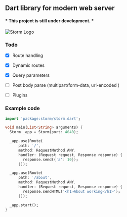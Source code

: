 ## Dart library for modern web server
#### * This project is still under development. *


![Storm Logo](https://i.ibb.co/YfGNLBv/storm.png)

### Todo

- [x] Route handling
- [x] Dynamic routes
- [x] Query parameters
- [ ] Post body parse (multipart/form-data, url-encoded )
- [ ] Plugins


### Example code
```dart
import 'package:storm/storm.dart';

void main(List<String> arguments) {
  Storm _app = Storm(port: 4040);

  _app.use(Route(
      path: '/',
      method: RequestMethod.ANY,
      handler: (Request request, Response response) {
        response.send({'a': 10});
      }));

  _app.use(Route(
      path: '/about',
      method: RequestMethod.ANY,
      handler: (Request request, Response response) {
        response.sendHTML('<h1>About working</h1>');
      }));

  _app.start();
}

```